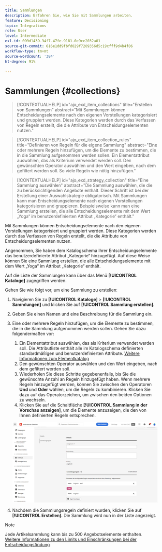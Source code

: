 ```yaml
---
title: Sammlungen
description: Erfahren Sie, wie Sie mit Sammlungen arbeiten.
feature: Decisioning
topic: Integrations
role: User
level: Intermediate
exl-id: 099d1439-34f7-47fe-9181-0e9ce2032a01
source-git-commit: 616e1dd9fbfd029f7209356d5c19cfff9d4b4f06
workflow-type: tm+mt
source-wordcount: '384'
ht-degree: 91%

---
```


# Sammlungen {#collections}

>[!CONTEXTUALHELP]
>id="ajo_exd_item_collections"
>title="Erstellen von Sammlungen"
>abstract="Mit Sammlungen können Entscheidungselemente nach den eigenen Vorstellungen kategorisiert und gruppiert werden. Diese Kategorien werden durch das Verfassen von Regeln erstellt, die die Attribute von Entscheidungselementen nutzen."

>[!CONTEXTUALHELP]
>id="ajo_exd_item_collection_rules"
>title="Definieren von Regeln für die eigene Sammlung"
>abstract="Eine oder mehrere Regeln hinzufügen, um die Elemente zu bestimmen, die in die Sammlung aufgenommen werden sollen. Ein Elementattribut auswählen, das als Kriterium verwendet werden soll. Den gewünschten Operator auswählen und den Wert eingeben, nach dem gefiltert werden soll. So viele Regeln wie nötig hinzufügen."

>[!CONTEXTUALHELP]
>id="ajo_exd_strategy_collection"
>title="Eine Sammlung auswählen"
>abstract="Die Sammlung auswählen, die die zu berücksichtigenden Angebote enthält. Dieser Schritt ist bei der Erstellung einer Auswahlstrategie obligatorisch. Mit Sammlungen kann man Entscheidungselemente nach eigenen Vorstellungen kategorisieren und gruppieren. Beispielsweise kann man eine Sammlung erstellen, die alle Entscheidungselemente mit dem Wert „Yoga“ im benutzerdefinierten Attribut „Kategorie“ enthält."

Mit Sammlungen können Entscheidungselemente nach den eigenen Vorstellungen kategorisiert und gruppiert werden. Diese Kategorien werden durch das Verfassen von Regeln erstellt, die die Attribute von Entscheidungselementen nutzen.

Angenommen, Sie haben dem Katalogschema Ihrer Entscheidungselemente das benutzerdefinierte Attribut „Kategorie“ hinzugefügt. Auf diese Weise können Sie eine Sammlung erstellen, die alle Entscheidungselemente mit dem Wert „Yoga“ im Attribut „Kategorie“ enthält.

Auf die Liste der Sammlungen kann über das Menü **[!UICONTROL Kataloge]** zugegriffen werden.

Gehen Sie wie folgt vor, um eine Sammlung zu erstellen:

1. Navigieren Sie zu **[!UICONTROL Kataloge]** > **[!UICONTROL Sammlungen]** und klicken Sie auf **[!UICONTROL Sammlung erstellen]**.
1. Geben Sie einen Namen und eine Beschreibung für die Sammlung ein.
1. Eine oder mehrere Regeln hinzufügen, um die Elemente zu bestimmen, die in die Sammlung aufgenommen werden sollen. Gehen Sie dazu folgendermaßen vor:

   1. Ein Elementattribut auswählen, das als Kriterium verwendet werden soll. Die Attributliste enthält alle im Katalogschema definierten standardmäßigen und benutzerdefinierten Attribute. [Weitere Informationen zum Elementkatalog](catalogs.md)
   1. Den gewünschten Operator auswählen und den Wert eingeben, nach dem gefiltert werden soll.
   1. Wiederholen Sie diese Schritte gegebenenfalls, bis Sie die gewünschte Anzahl an Regeln hinzugefügt haben. Wenn mehrere Regeln hinzugefügt werden, können Sie zwischen den Operatoren **Und** und **Oder** wählen, um die Regeln zu kombinieren. Klicken Sie dazu auf das Operatorzeichen, um zwischen den beiden Optionen zu wechseln.
   1. Klicken Sie auf die Schaltfläche **[!UICONTROL Sammlung in der Vorschau anzeigen]**, um die Elemente anzuzeigen, die den von Ihnen definierten Regeln entsprechen.

   ![](assets/collection-create.png)

1. Nachdem die Sammlungsregeln definiert wurden, klicken Sie auf **[!UICONTROL Erstellen]**. Die Sammlung wird nun in der Liste angezeigt.

>[!NOTE]
>
>Jede Artikelsammlung kann bis zu 500 Angebotselemente enthalten. [Weitere Informationen zu den Limits und Einschränkungen bei der Entscheidungsfindung](gs-experience-decisioning.md#guardrails)
